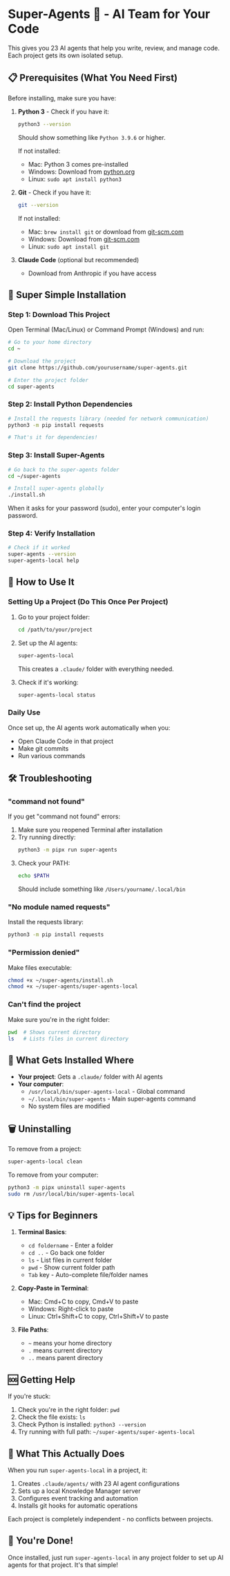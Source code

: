 # Super-Agents 🤖 - AI Team for Your Code

This gives you 23 AI agents that help you write, review, and manage code. Each project gets its own isolated setup.

## 📋 Prerequisites (What You Need First)

Before installing, make sure you have:

1. **Python 3** - Check if you have it:
   ```bash
   python3 --version
   ```
   Should show something like `Python 3.9.6` or higher.
   
   If not installed:
   - Mac: Python 3 comes pre-installed
   - Windows: Download from [python.org](https://python.org)
   - Linux: `sudo apt install python3`

2. **Git** - Check if you have it:
   ```bash
   git --version
   ```
   
   If not installed:
   - Mac: `brew install git` or download from [git-scm.com](https://git-scm.com)
   - Windows: Download from [git-scm.com](https://git-scm.com)
   - Linux: `sudo apt install git`

3. **Claude Code** (optional but recommended)
   - Download from Anthropic if you have access

## 🚀 Super Simple Installation

### Step 1: Download This Project

Open Terminal (Mac/Linux) or Command Prompt (Windows) and run:

```bash
# Go to your home directory
cd ~

# Download the project
git clone https://github.com/yourusername/super-agents.git

# Enter the project folder
cd super-agents
```

### Step 2: Install Python Dependencies

```bash
# Install the requests library (needed for network communication)
python3 -m pip install requests

# That's it for dependencies!
```

### Step 3: Install Super-Agents

```bash
# Go back to the super-agents folder
cd ~/super-agents

# Install super-agents globally
./install.sh
```

When it asks for your password (sudo), enter your computer's login password.

### Step 4: Verify Installation

```bash
# Check if it worked
super-agents --version
super-agents-local help
```

## 🎯 How to Use It

### Setting Up a Project (Do This Once Per Project)

1. Go to your project folder:
   ```bash
   cd /path/to/your/project
   ```

2. Set up the AI agents:
   ```bash
   super-agents-local
   ```
   
   This creates a `.claude/` folder with everything needed.

3. Check if it's working:
   ```bash
   super-agents-local status
   ```

### Daily Use

Once set up, the AI agents work automatically when you:
- Open Claude Code in that project
- Make git commits
- Run various commands

## 🛠️ Troubleshooting

### "command not found"

If you get "command not found" errors:

1. Make sure you reopened Terminal after installation
2. Try running directly:
   ```bash
   python3 -m pipx run super-agents
   ```
3. Check your PATH:
   ```bash
   echo $PATH
   ```
   Should include something like `/Users/yourname/.local/bin`

### "No module named requests"

Install the requests library:
```bash
python3 -m pip install requests
```

### "Permission denied"

Make files executable:
```bash
chmod +x ~/super-agents/install.sh
chmod +x ~/super-agents/super-agents-local
```

### Can't find the project

Make sure you're in the right folder:
```bash
pwd  # Shows current directory
ls   # Lists files in current directory
```

## 📁 What Gets Installed Where

- **Your project**: Gets a `.claude/` folder with AI agents
- **Your computer**: 
  - `/usr/local/bin/super-agents-local` - Global command
  - `~/.local/bin/super-agents` - Main super-agents command
  - No system files are modified

## 🗑️ Uninstalling

To remove from a project:
```bash
super-agents-local clean
```

To remove from your computer:
```bash
python3 -m pipx uninstall super-agents
sudo rm /usr/local/bin/super-agents-local
```

## 💡 Tips for Beginners

1. **Terminal Basics**:
   - `cd foldername` - Enter a folder
   - `cd ..` - Go back one folder
   - `ls` - List files in current folder
   - `pwd` - Show current folder path
   - `Tab` key - Auto-complete file/folder names

2. **Copy-Paste in Terminal**:
   - Mac: Cmd+C to copy, Cmd+V to paste
   - Windows: Right-click to paste
   - Linux: Ctrl+Shift+C to copy, Ctrl+Shift+V to paste

3. **File Paths**:
   - `~` means your home directory
   - `.` means current directory
   - `..` means parent directory

## 🆘 Getting Help

If you're stuck:

1. Check you're in the right folder: `pwd`
2. Check the file exists: `ls`
3. Check Python is installed: `python3 --version`
4. Try running with full path: `~/super-agents/super-agents-local`

## 📝 What This Actually Does

When you run `super-agents-local` in a project, it:

1. Creates `.claude/agents/` with 23 AI agent configurations
2. Sets up a local Knowledge Manager server
3. Configures event tracking and automation
4. Installs git hooks for automatic operations

Each project is completely independent - no conflicts between projects.

## 🎉 You're Done!

Once installed, just run `super-agents-local` in any project folder to set up AI agents for that project. It's that simple!